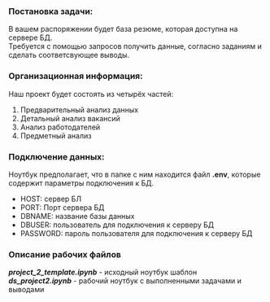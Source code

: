 ### Постановка задачи:
В вашем распоряжении будет база резюме, которая доступна на сервере БД.  
Требуется с помощью запросов получить данные, согласно заданиям и сделать соответсвующее выводы. 

### Организационная информация:
Наш проект будет состоять из четырёх частей:
1) Предварительный анализ данных
2) Детальный анализ вакансий
3) Анализ работодателей
4) Предметный анализ

### Подключение данных:
Ноутбук предполагает, что в папке с ним находится файл **.env**, которые содержит параметры подключения к БД.  
- HOST: сервер БЛ
- PORT: Порт сервера БД
- DBNAME: название базы данных
- DBUSER: пользователь для подключения к серверу БД
- PASSWORD: пароль пользователя для подключения к серверу БД

### Описание рабочих файлов
**_project_2_template.ipynb_** - исходный ноутбук шаблон  
**_ds_project2.ipynb_** - рабочий ноутбук с выполненными задачами и выводами
 